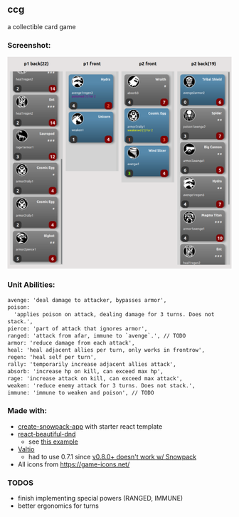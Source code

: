 ## ccg

a collectible card game

### Screenshot:

![screenshot](./play3.png)

### Unit Abilities:

```
avenge: 'deal damage to attacker, bypasses armor',
poison:
  'applies poison on attack, dealing damage for 3 turns. Does not stack.',
pierce: 'part of attack that ignores armor',
ranged: 'attack from afar, immune to `avenge`.', // TODO
armor: 'reduce damage from each attack',
heal: 'heal adjacent allies per turn, only works in frontrow',
regen: 'heal self per turn',
rally: 'temporarily increase adjacent allies attack',
absorb: 'increase hp on kill, can exceed max hp',
rage: 'increase attack on kill, can exceed max attack',
weaken: 'reduce enemy attack for 3 turns. Does not stack.',
immune: 'immune to weaken and poison', // TODO
```

### Made with:

- [create-snowpack-app](./README_CSA.md) with starter react template
- [react-beautiful-dnd](https://github.com/atlassian/react-beautiful-dnd)
  - see [this example](https://codesandbox.io/s/jovial-leakey-i0ex5)
- [Valtio](https://github.com/pmndrs/valtio)
  - had to use 0.7.1 since [v0.8.0+ doesn't work w/ Snowpack](https://github.com/pmndrs/valtio/issues/110)
- All icons from https://game-icons.net/

### TODOS

- finish implementing special powers (RANGED, IMMUNE)
- better ergonomics for turns
